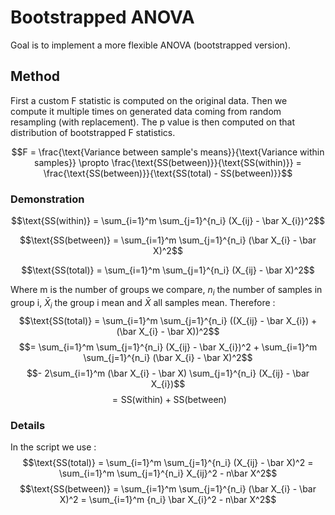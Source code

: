 # Bootstrapped ANOVA
Goal is to implement a more flexible ANOVA (bootstrapped version).

## Method
First a custom F statistic is computed on the original data. Then we compute it multiple times on generated data coming from random resampling (with replacement). The p value is then computed on that distribution of bootstrapped F statistics.

$$F = \frac{\text{Variance between sample's means}}{\text{Variance within samples}} \propto \frac{\text{SS(between)}}{\text{SS(within)}} = \frac{\text{SS(between)}}{\text{SS(total) - SS(between)}}$$

### Demonstration
$$\text{SS(within)} = \sum_{i=1}^m \sum_{j=1}^{n_i} (X_{ij} - \bar X_{i})^2$$

$$\text{SS(between)} = \sum_{i=1}^m \sum_{j=1}^{n_i} (\bar X_{i} - \bar X)^2$$

$$\text{SS(total)} = \sum_{i=1}^m \sum_{j=1}^{n_i} (X_{ij} - \bar X)^2$$

Where m is the number of groups we compare, ${n_i}$ the number of samples in group i, $\bar X_{i}$ the group i mean and $\bar X$ all samples mean. Therefore :
$$\text{SS(total)} = \sum_{i=1}^m \sum_{j=1}^{n_i} ((X_{ij} - \bar X_{i}) + (\bar X_{i} - \bar X))^2$$
$$= \sum_{i=1}^m \sum_{j=1}^{n_i} (X_{ij} - \bar X_{i})^2 + \sum_{i=1}^m \sum_{j=1}^{n_i} (\bar X_{i} - \bar X)^2$$
$$- 2\sum_{i=1}^m (\bar X_{i} - \bar X) \sum_{j=1}^{n_i} (X_{ij} - \bar X_{i})$$
$$= \text{SS(within)} + \text{SS(between)}$$


### Details
In the script we use :
$$\text{SS(total)} = \sum_{i=1}^m \sum_{j=1}^{n_i} (X_{ij} - \bar X)^2 = \sum_{i=1}^m \sum_{j=1}^{n_i} X_{ij}^2 - n\bar X^2$$
$$\text{SS(between)} = \sum_{i=1}^m \sum_{j=1}^{n_i} (\bar X_{i} - \bar X)^2 = \sum_{i=1}^m {n_i} \bar X_{i}^2 - n\bar X^2$$
